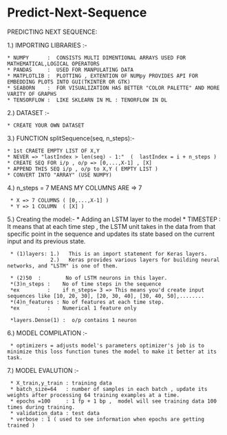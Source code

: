 # Predict-Next-Sequence
PREDICTING NEXT SEQUENCE:

1.) IMPORTING LIBRARIES :-
    
    * NUMPY      :  CONSISTS MULTI DIMENTIONAL ARRAYS USED FOR MATHEMATICAL,LOGICAL OPERATORS
    * PANDAS     :  USED FOR MANPULATING DATA
    * MATPLOTLIB :  PLOTTING , EXTENTION OF NUMpy PROVIDES API FOR EMBEDDING PLOTS INTO GUI(TKINTER OR GTK)
    * SEABORN    :  FOR VISUALIZATION HAS BETTER "COLOR PALETTE" AND MORE VARITY OF GRAPHS
    * TENSORFLOW :  LIKE SKLEARN IN ML : TENORFLOW IN DL 
 
2.) DATASET :-
     
    * CREATE YOUR OWN DATASET

3.) FUNCTION splitSequence(seq, n_steps):-
 
    * 1st CRAETE EMPTY LIST OF X,Y 
    * NEVER => "lastIndex > len(seq) - 1:"  (  lastIndex = i + n_steps )
    * CREATE SEQ FOR i/p , o/p => [0,...,X-1] , [X]
    * APPEND THIS SEQ i/p , o/p to X,Y ( EMPTY LIST )
    * CONVERT INTO "ARRAY" (USE NUMPY)

4.) n_steps = 7 MEANS MY COLUMNS ARE => 7

     * X => 7 COLUMNS ( [0,...,X-1] )
     * Y => 1 COLUMN  ( [X] )

5.)  Creating the model:-
     * Adding an LSTM layer to the model
     * TIMESTEP :  It means that at each time step , the LSTM unit takes in the data from that specific point in the sequence and updates its state based on the current input and its previous state.
 
     * (1)layers: 1.)   This is an import statement for Keras layers. 
                  2.)   Keras provides various layers for building neural networks, and "LSTM" is one of them.

     * (2)50  :        No of LSTM neurons in this layer.
     *(3)n_steps :    No of time steps in the sequence 
     *ex         :    if n_steps= 3 => This means you'd create input sequences like [10, 20, 30], [20, 30, 40], [30, 40, 50],........
     *(4)n_features : No of features at each time step.
     *ex         :    Numerical 1 feature only

     *layers.Dense(1) :  o/p contains 1 neuron

6.) MODEL COMPILATION :-
 
     * optimizers = adjusts model's parameters optimizer's job is to minimize this loss function tunes the model to make it better at its task.

7.) MODEL EVALUTION :-

     * X_train,y_train : training data
     * batch_size=64   : number of samples in each batch , update its weights after processing 64 training examples at a time.
     * epochs =100     : 1 fp + 1 bp ,  model will see training data 100 times during training.
     * validation_data : test data
     * verbose : 1 ( used to see information when epochs are getting trained )
